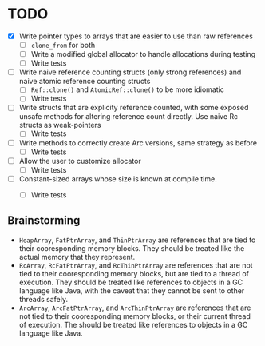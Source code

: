 # TODO
- [X] Write pointer types to arrays that are easier to use than raw references
  - [ ] `clone_from` for both
  - [ ] Write a modified global allocator to handle allocations during testing
  - [ ] Write tests
- [ ] Write naive reference counting structs (only strong references) and naive
      atomic reference counting structs
  - [ ] `Ref::clone()` and `AtomicRef::clone()` to be more idiomatic
  - [ ] Write tests
- [ ] Write structs that are explicity reference counted, with some exposed unsafe
      methods for altering reference count directly. Use naive Rc structs as weak-pointers
  - [ ] Write tests
- [ ] Write methods to correctly create Arc versions, same strategy as before
  - [ ] Write tests
- [ ] Allow the user to customize allocator
  - [ ] Write tests
- [ ] Constant-sized arrays whose size is known at compile time.
  - [ ] Write tests


## Brainstorming
-  `HeapArray`, `FatPtrArray`, and `ThinPtrArray` are references that are tied to
   their cooresponding memory blocks. They should be treated like the actual memory
   that they represent.
-  `RcArray`, `RcFatPtrArray`, and `RcThinPtrArray` are references that are not tied
   to their cooresponding memory blocks, but are tied to a thread of execution.
   They should be treated like references to objects in a GC language like Java,
   with the caveat that they cannot be sent to other threads safely.
-  `ArcArray`, `ArcFatPtrArray`, and `ArcThinPtrArray` are references that are not
   tied to their cooresponding memory blocks, or their current thread of execution.
   The should be treated like references to objects in a GC language like Java.
